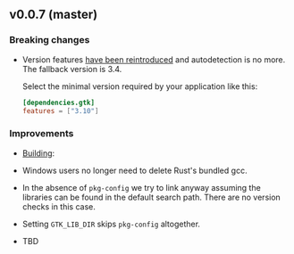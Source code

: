 ## v0.0.7 (master)

### Breaking changes

- Version features [have been reintroduced][gtk248] and autodetection is no
  more. The fallback version is 3.4.

    Select the minimal version required by your application like this:
    ```toml
    [dependencies.gtk]
    features = ["3.10"]
    ```

### Improvements

- [Building][sys21]:

 - Windows users no longer need to delete Rust's bundled gcc.

 - In the absence of `pkg-config` we try to link anyway assuming the libraries
   can be found in the default search path. There are no version checks in this
   case.

 - Setting `GTK_LIB_DIR` skips `pkg-config` altogether.

- TBD

[gtk248]: https://github.com/gtk-rs/gtk/pull/248
[sys21]: https://github.com/gtk-rs/sys/pull/21
